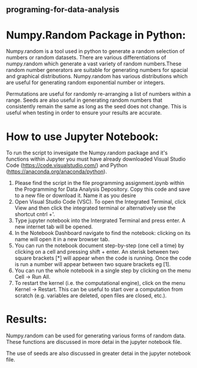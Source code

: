 ## programing-for-data-analysis
# Numpy.Random Package in Python:
Numpy.random is a tool used in python to generate a random selection of numbers or random datasets. There are various differentiations of numpy.random which generate a vast variety of random numbers.These random number generators are suitable for generating numbers for spacial and graphical distributions. Numpy.random has various distributions which are useful for generating random exponential number or integers.

Permutations are useful for randomly re-arranging a list of numbers within a range. Seeds are also useful in generating random numbers that consistently remain the same as long as the seed does not change. This is useful when testing in order to ensure your results are accurate.


# How to use Jupyter Notebook:
To run the script to invesigate the Numpy.random package and it's functions within Jupyter you must have already downloaded Visual Studio Code (https://code.visualstudio.com/) and Python (https://anaconda.org/anaconda/python). 

1. Please find the script in the file programming assignment.ipynb within the Programming for Data Analysis Depository. Copy this code and save to a new file or download it. Name it as you desire
2. Open Visual Studio Code (VSC). To open the Integrated Terminal, click View and then click the integrated terminal or alternatively use the shortcut cntrl +'.
3. Type jupyter notebook into the Intergrated Terminal and press enter. A new internet tab will be opened.
4. In the Notebook Dashboard navigate to find the notebook: clicking on its name will open it in a new browser tab.
5. You can run the notebook document step-by-step (one cell a time) by clicking on a cell and pressing shift + enter. An sterisk between two square brackets [*] will appear when the code is running. Once the code is run a number will appear between two square brackets eg [1].
6. You can run the whole notebook in a single step by clicking on the menu Cell -> Run All.
7. To restart the kernel (i.e. the computational engine), click on the menu Kernel -> Restart. This can be useful to start over a computation from scratch (e.g. variables are deleted, open files are closed, etc.).

# Results:
Numpy.random can be used for generating various forms of random data. These functions are discussed in more detai in the jupyter notebook file. 

The use of seeds are also discussed in greater detai in the jupyter notebook file.
